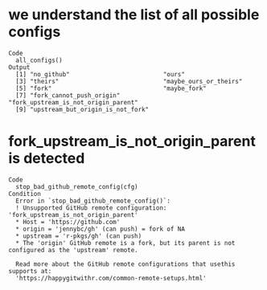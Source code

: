 # we understand the list of all possible configs

    Code
      all_configs()
    Output
      [1] "no_github"                          "ours"                              
      [3] "theirs"                             "maybe_ours_or_theirs"              
      [5] "fork"                               "maybe_fork"                        
      [7] "fork_cannot_push_origin"            "fork_upstream_is_not_origin_parent"
      [9] "upstream_but_origin_is_not_fork"   

# fork_upstream_is_not_origin_parent is detected

    Code
      stop_bad_github_remote_config(cfg)
    Condition
      Error in `stop_bad_github_remote_config()`:
      ! Unsupported GitHub remote configuration: 'fork_upstream_is_not_origin_parent'
      * Host = 'https://github.com'
      * origin = 'jennybc/gh' (can push) = fork of NA
      * upstream = 'r-pkgs/gh' (can push)
      * The 'origin' GitHub remote is a fork, but its parent is not configured as the 'upstream' remote.
      
      Read more about the GitHub remote configurations that usethis supports at:
      'https://happygitwithr.com/common-remote-setups.html'

